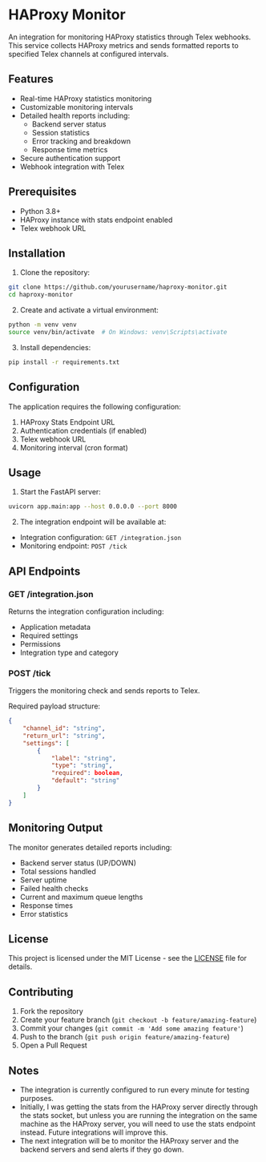 # HAProxy Monitor

An integration for monitoring HAProxy statistics through Telex webhooks. This service collects HAProxy metrics and sends formatted reports to specified Telex channels at configured intervals.

## Features

- Real-time HAProxy statistics monitoring
- Customizable monitoring intervals
- Detailed health reports including:
  - Backend server status
  - Session statistics
  - Error tracking and breakdown
  - Response time metrics
- Secure authentication support
- Webhook integration with Telex

## Prerequisites

- Python 3.8+
- HAProxy instance with stats endpoint enabled
- Telex webhook URL

## Installation

1. Clone the repository:

```bash
git clone https://github.com/yourusername/haproxy-monitor.git
cd haproxy-monitor
```

2. Create and activate a virtual environment:

```bash
python -m venv venv
source venv/bin/activate  # On Windows: venv\Scripts\activate
```

3. Install dependencies:

```bash
pip install -r requirements.txt
```

## Configuration

The application requires the following configuration:

1. HAProxy Stats Endpoint URL
2. Authentication credentials (if enabled)
3. Telex webhook URL
4. Monitoring interval (cron format)

## Usage

1. Start the FastAPI server:

```bash
uvicorn app.main:app --host 0.0.0.0 --port 8000
```

2. The integration endpoint will be available at:

- Integration configuration: `GET /integration.json`
- Monitoring endpoint: `POST /tick`

## API Endpoints

### GET /integration.json

Returns the integration configuration including:

- Application metadata
- Required settings
- Permissions
- Integration type and category

### POST /tick

Triggers the monitoring check and sends reports to Telex.

Required payload structure:

```json
{
    "channel_id": "string",
    "return_url": "string",
    "settings": [
        {
            "label": "string",
            "type": "string",
            "required": boolean,
            "default": "string"
        }
    ]
}
```

## Monitoring Output

The monitor generates detailed reports including:

- Backend server status (UP/DOWN)
- Total sessions handled
- Server uptime
- Failed health checks
- Current and maximum queue lengths
- Response times
- Error statistics

## License

This project is licensed under the MIT License - see the [LICENSE](LICENSE) file for details.

## Contributing

1. Fork the repository
2. Create your feature branch (`git checkout -b feature/amazing-feature`)
3. Commit your changes (`git commit -m 'Add some amazing feature'`)
4. Push to the branch (`git push origin feature/amazing-feature`)
5. Open a Pull Request

## Notes

- The integration is currently configured to run every minute for testing purposes.
- Initially, I was getting the stats from the HAProxy server directly through the stats socket, but unless you are running the integration on the same machine as the HAProxy server, you will need to use the stats endpoint instead. Future integrations will improve this.
- The next integration will be to monitor the HAProxy server and the backend servers and send alerts if they go down.
